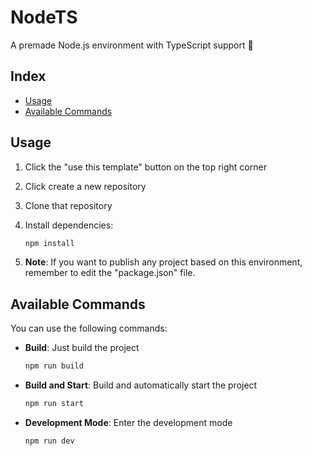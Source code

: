# NodeTS
A premade Node.js environment with TypeScript support 🎉

## Index
- [Usage](#usage)
- [Available Commands](#available-commands)

## Usage
1. Click the "use this template" button on the top right corner
2. Click create a new repository
3. Clone that repository
4. Install dependencies:
   ```sh
   npm install
   ```

3. **Note**: If you want to publish any project based on this environment, remember to edit the "package.json" file.

## Available Commands
You can use the following commands:

- **Build**: Just build the project
  ```sh
  npm run build
  ```

- **Build and Start**: Build and automatically start the project
  ```sh
  npm run start
  ```

- **Development Mode**: Enter the development mode
  ```sh
  npm run dev
  ```
